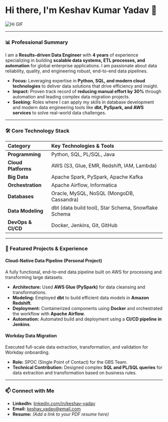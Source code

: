 # Hi there, I'm Keshav Kumar Yadav 👋

![Hi GIF](https://media.giphy.com/media/M9gbKdQQ0sK3sWjS9y/giphy.gif)

---

### 📊 Professional Summary

I am a **Results-driven Data Engineer** with **4 years** of experience specializing in building **scalable data systems, ETL processes, and automation** for global enterprise applications. I am passionate about data reliability, quality, and engineering robust, end-to-end data pipelines.

- **Focus:** Leveraging expertise in **Python, SQL, and modern cloud technologies** to deliver data solutions that drive efficiency and insight.
- **Impact:** Proven track record of **reducing manual effort by 30%** through automation and leading complex data migration projects.
- **Seeking:** Roles where I can apply my skills in database development and modern data engineering tools like **dbt, PySpark, and AWS services** to solve real-world data challenges.

---

### 🛠️ Core Technology Stack

| Category | Key Technologies & Tools |
| :--- | :--- |
| **Programming** | Python, SQL, PL/SQL, Java |
| **Cloud Platforms** | AWS (S3, Glue, EMR, Redshift, IAM, Lambda) |
| **Big Data** | Apache Spark, PySpark, Apache Kafka |
| **Orchestration** | Apache Airflow, Informatica |
| **Databases** | Oracle, MySQL, NoSQL (MongoDB, Cassandra) |
| **Data Modeling** | dbt (data build tool), Star Schema, Snowflake Schema |
| **DevOps & CI/CD** | Docker, Jenkins, Git, GitHub |

---

### 🚀 Featured Projects & Experience

#### Cloud-Native Data Pipeline (Personal Project)
A fully functional, end-to-end data pipeline built on AWS for processing and transforming large datasets.
- **Architecture:** Used **AWS Glue (PySpark)** for data cleansing and transformations.
- **Modeling:** Employed **dbt** to build efficient data models in **Amazon Redshift**.
- **Deployment:** Containerized components using **Docker** and orchestrated the workflow with **Apache Airflow**.
- **Automation:** Automated build and deployment using a **CI/CD pipeline in Jenkins**.

#### Workday Data Migration
Executed full-scale data extraction, transformation, and validation for Workday onboarding.
- **Role:** SPOC (Single Point of Contact) for the GBS Team.
- **Technical Contribution:** Designed complex **SQL and PL/SQL queries** for data extraction and transformation based on business rules.

---

### 📫 Connect with Me

- **LinkedIn:** [linkedin.com/in/keshav-yadav](https://www.linkedin.com/in/keshav-yadav-483487156/)
- **Email:** [keshav_yadav@email.com](mailto:keshavyadav11K@email.com)
- **Resume:** *(Add a link to your PDF resume here)*
